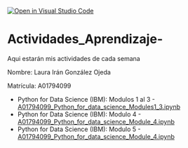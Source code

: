 [![Open in Visual Studio Code](https://classroom.github.com/assets/open-in-vscode-c66648af7eb3fe8bc4f294546bfd86ef473780cde1dea487d3c4ff354943c9ae.svg)](https://classroom.github.com/online_ide?assignment_repo_id=8478201&assignment_repo_type=AssignmentRepo)
# Actividades_Aprendizaje-
Aqui estarán mis actividades de cada semana

Nombre: Laura Irán González Ojeda

Matrícula: A01794099

* Python for Data Science (IBM): Modulos 1 al 3 - [A01794099_Python_for_data_science_Modules1_3.ipynb](A01794099_Python_for_data_science_Modules1_3.ipynb)
* Python for Data Science (IBM): Modulo 4 - [A01794099_Python_for_data_science_Module_4.ipynb](A01794099_Python_for_data_science_Module_4.ipynb)
* Python for Data Science (IBM): Modulo 5 - [A01794099_Python_for_data_science_Module_4.ipynb](A01794099_Python_for_data_science_Module_5.ipynb)

